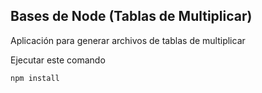 ## Bases de Node (Tablas de Multiplicar)

Aplicación para generar archivos de tablas de multiplicar


Ejecutar este comando


```
npm install

```